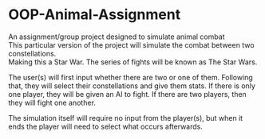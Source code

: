 # OOP-Animal-Assignment
An assignment/group project designed to simulate animal combat \
This particular version of the project will simulate the combat between two constellations. \
Making this a Star War. The series of fights will be known as The Star Wars.

The user(s) will first input whether there are two or one of them. Following that, they will select their constellations and give them stats. If there is only one player, they will be given an AI to fight. If there are two players, then they will fight one another.

The simulation itself will require no input from the player(s), but when it ends the player will need to select what occurs afterwards.